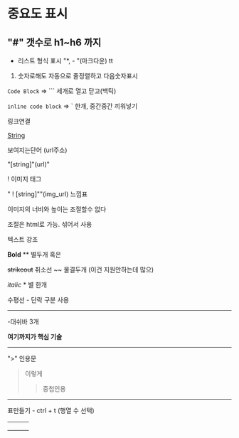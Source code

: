  # 중요도 표시

## "#" 갯수로 h1~h6 까지 



- 리스트 형식 표시 "*, - "(마크다운)   tt



1. 숫자로해도 자동으로 줄정렬하고 다음숫자표시



```Code Block``` => ```   세개로 열고 닫고(백틱)

`inline code block` => ` 한개, 중간중간 끼워넣기 



링크연결

[String](url)

보여지는단어 (url주소)

"[string]"(url)" 



! 이미지 태그 

[//]: # (![string]&#40;img_url&#41;)

" ! [string]""(img_url)       느낌표       

이미지의 너비와 높이는 조절할수 없다 

조절은 html로 가능. 섞어서 사용    



텍스트 강조 

**Bold** ** 별두개 혹은

~~strikeout~~  취소선 ~~ 물결두개 (이건 지원안하는데 많으)

*italic*     * 별 한개 



수평선 - 단락 구분 사용 

---

-대쉬바 3개 



**여기까지가 핵심 기술**

---



">"  인용문 

> 이렇게 
>
> > 중첩인용





---

표만들기 - ctrl + t  (행열 수 선택)

|      |      |      |
| ---- | ---- | ---- |
|      |      |      |
|      |      |      |
|      |      |      |




